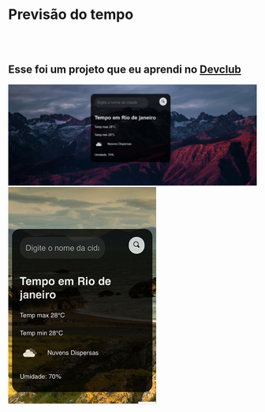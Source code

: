 <h1> Previsão do tempo </h1>
<br><br>
 
 <h2> Esse foi um projeto que eu aprendi no <a href="https://plataforma.devclub.com.br/area/vitrine"<a> Devclub </h2>
 <img src="https://github.com/MateusMiranda20/Projeto-previsao-do-tempo/blob/master/img/Desktop.png?raw=true">
 <img src="https://github.com/MateusMiranda20/Projeto-previsao-do-tempo/blob/master/img/Mobila.jpeg?raw=true">
